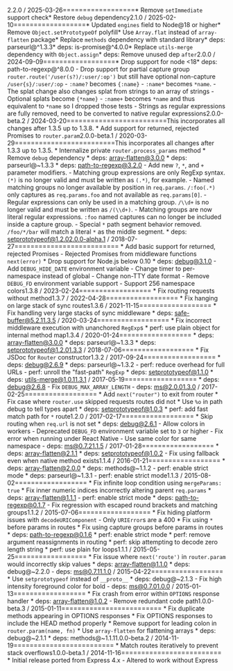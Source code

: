 2.2.0 / 2025-03-26==================* Remove `setImmediate` support check* Restore `debug` dependency2.1.0 / 2025-02-10==================* Updated `engines` field to Node@18 or higher* Remove `Object.setPrototypeOf` polyfill* Use `Array.flat` instead of `array-flatten` package* Replace `methods` dependency with standard library* deps: parseurl@^1.3.3* deps: is-promise@^4.0.0* Replace `utils-merge` dependency with `Object.assign`* deps: Remove unused dep `after`2.0.0 / 2024-09-09==================* Drop support for node <18* deps: path-to-regexp@^8.0.0  - Drop support for partial capture group `router.route('/user(s?)/:user/:op')` but still have optional non-capture `/user{s}/:user/:op`  - `:name?` becomes `{:name}`  - `:name*` becomes `*name`.  - The splat change also changes splat from strings to an array of strings  - Optional splats become `{*name}`  - `:name+` becomes `*name` and thus equivalent to `*name` so I dropped those tests  - Strings as regular expressions are fully removed, need to be converted to native regular expressions2.0.0-beta.2 / 2024-03-20=========================This incorporates all changes after 1.3.5 up to 1.3.8.  * Add support for returned, rejected Promises to `router.param`2.0.0-beta.1 / 2020-03-29=========================This incorporates all changes after 1.3.3 up to 1.3.5.  * Internalize private `router.process_params` method  * Remove `debug` dependency  * deps: array-flatten@3.0.0  * deps: parseurl@~1.3.3  * deps: path-to-regexp@3.2.0    - Add new `?`, `*`, and `+` parameter modifiers.    - Matching group expressions are only RegExp syntax.      `(*)` is no longer valid and must be written as `(.*)`, for example.    - Named matching groups no longer available by position in `req.params`.      `/:foo(.*)` only captures as `req.params.foo` and not available as      `req.params[0]`.    - Regular expressions can only be used in a matching group.      `/\\d+` is no longer valid and must be written as `/(\\d+)`.    - Matching groups are now literal regular expressions.      `:foo` named captures can no longer be included inside a capture group.    - Special `*` path segment behavior removed.      `/foo/*/bar` will match a literal `*` as the middle segment.  * deps: setprototypeof@1.2.02.0.0-alpha.1 / 2018-07-27==========================  * Add basic support for returned, rejected Promises    - Rejected Promises from middleware functions `next(error)`  * Drop support for Node.js below 0.10  * deps: debug@3.1.0    - Add `DEBUG_HIDE_DATE` environment variable    - Change timer to per-namespace instead of global    - Change non-TTY date format    - Remove `DEBUG_FD` environment variable support    - Support 256 namespace colors1.3.8 / 2023-02-24==================  * Fix routing requests without method1.3.7 / 2022-04-28==================  * Fix hanging on large stack of sync routes1.3.6 / 2021-11-15==================  * Fix handling very large stacks of sync middleware  * deps: safe-buffer@5.2.11.3.5 / 2020-03-24==================  * Fix incorrect middleware execution with unanchored `RegExp`s  * perf: use plain object for internal method map1.3.4 / 2020-01-24==================  * deps: array-flatten@3.0.0  * deps: parseurl@~1.3.3  * deps: setprototypeof@1.2.01.3.3 / 2018-07-06==================  * Fix JSDoc for `Router` constructor1.3.2 / 2017-09-24==================  * deps: debug@2.6.9  * deps: parseurl@~1.3.2    - perf: reduce overhead for full URLs    - perf: unroll the "fast-path" `RegExp`  * deps: setprototypeof@1.1.0  * deps: utils-merge@1.0.11.3.1 / 2017-05-19==================  * deps: debug@2.6.8    - Fix `DEBUG_MAX_ARRAY_LENGTH`    - deps: ms@2.0.01.3.0 / 2017-02-25==================  * Add `next("router")` to exit from router  * Fix case where `router.use` skipped requests routes did not  * Use `%o` in path debug to tell types apart  * deps: setprototypeof@1.0.3  * perf: add fast match path for `*` route1.2.0 / 2017-02-17==================  * Skip routing when `req.url` is not set  * deps: debug@2.6.1    - Allow colors in workers    - Deprecated `DEBUG_FD` environment variable set to `3` or higher    - Fix error when running under React Native    - Use same color for same namespace    - deps: ms@0.7.21.1.5 / 2017-01-28==================  * deps: array-flatten@2.1.1  * deps: setprototypeof@1.0.2    - Fix using fallback even when native method exists1.1.4 / 2016-01-21==================  * deps: array-flatten@2.0.0  * deps: methods@~1.1.2    - perf: enable strict mode  * deps: parseurl@~1.3.1    - perf: enable strict mode1.1.3 / 2015-08-02==================  * Fix infinite loop condition using `mergeParams: true`  * Fix inner numeric indices incorrectly altering parent `req.params`  * deps: array-flatten@1.1.1    - perf: enable strict mode  * deps: path-to-regexp@0.1.7    - Fix regression with escaped round brackets and matching groups1.1.2 / 2015-07-06==================  * Fix hiding platform issues with `decodeURIComponent`    - Only `URIError`s are a 400  * Fix using `*` before params in routes  * Fix using capture groups before params in routes  * deps: path-to-regexp@0.1.6  * perf: enable strict mode  * perf: remove argument reassignments in routing  * perf: skip attempting to decode zero length string  * perf: use plain for loops1.1.1 / 2015-05-25==================  * Fix issue where `next('route')` in `router.param` would incorrectly skip values  * deps: array-flatten@1.1.0  * deps: debug@~2.2.0    - deps: ms@0.7.11.1.0 / 2015-04-22==================  * Use `setprototypeof` instead of `__proto__`  * deps: debug@~2.1.3    - Fix high intensity foreground color for bold    - deps: ms@0.7.01.0.0 / 2015-01-13==================  * Fix crash from error within `OPTIONS` response handler  * deps: array-flatten@1.0.2    - Remove redundant code path1.0.0-beta.3 / 2015-01-11=========================  * Fix duplicate methods appearing in OPTIONS responses  * Fix OPTIONS responses to include the HEAD method properly  * Remove support for leading colon in `router.param(name, fn)`  * Use `array-flatten` for flattening arrays  * deps: debug@~2.1.1  * deps: methods@~1.1.11.0.0-beta.2 / 2014-11-19=========================  * Match routes iteratively to prevent stack overflows1.0.0-beta.1 / 2014-11-16=========================  * Initial release ported from Express 4.x    - Altered to work without Express
